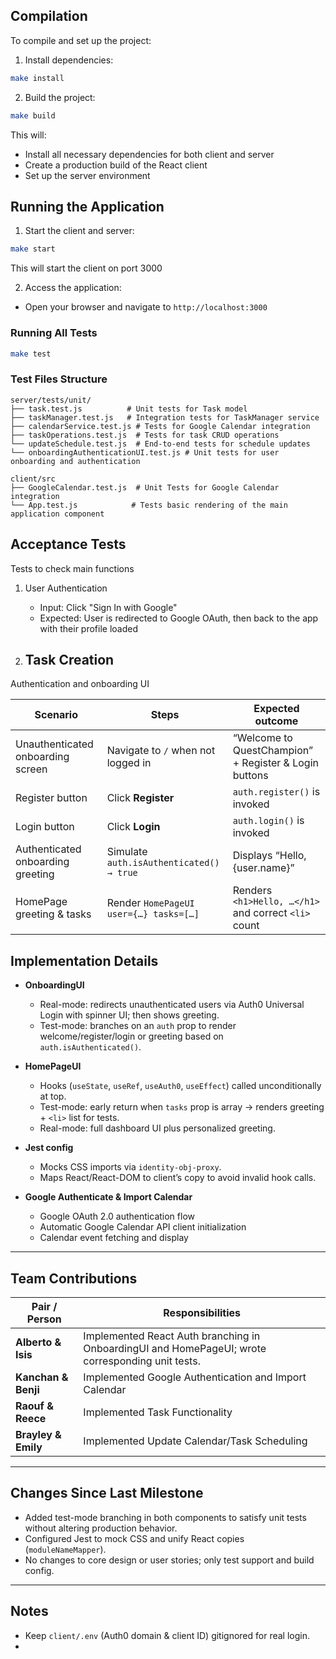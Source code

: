 ## Compilation

To compile and set up the project:

1. Install dependencies:
```bash
make install
```

2. Build the project:
```bash
make build
```

This will:
- Install all necessary dependencies for both client and server
- Create a production build of the React client
- Set up the server environment

## Running the Application

1. Start the client and server:

```bash
make start
```

This will start the client on port 3000

2. Access the application:
- Open your browser and navigate to `http://localhost:3000`


### Running All Tests
```bash
make test
```

### Test Files Structure
```
server/tests/unit/
├── task.test.js          # Unit tests for Task model
├── taskManager.test.js   # Integration tests for TaskManager service
├── calendarService.test.js # Tests for Google Calendar integration
├── taskOperations.test.js  # Tests for task CRUD operations
└── updateSchedule.test.js  # End-to-end tests for schedule updates
└── onboardingAuthenticationUI.test.js # Unit tests for user onboarding and authentication

client/src
├── GoogleCalendar.test.js  # Unit Tests for Google Calendar integration
└── App.test.js            # Tests basic rendering of the main application component
```

## Acceptance Tests

Tests to check main functions

1. User Authentication
   - Input: Click "Sign In with Google"
   - Expected: User is redirected to Google OAuth, then back to the app with their profile loaded

2. Task Creation
   - 
 
 Authentication and onboarding UI
 
 | Scenario                          | Steps                                    | Expected outcome                                      |
 | --------------------------------- | ---------------------------------------- | ----------------------------------------------------- |
 | Unauthenticated onboarding screen | Navigate to `/` when not logged in       | “Welcome to QuestChampion” + Register & Login buttons |
 | Register button                   | Click **Register**                       | `auth.register()` is invoked                          |
 | Login button                      | Click **Login**                          | `auth.login()` is invoked                             |
 | Authenticated onboarding greeting | Simulate `auth.isAuthenticated() → true` | Displays “Hello, {user.name}”                         |
 | HomePage greeting & tasks         | Render `HomePageUI user={…} tasks=[…]`   | Renders `<h1>Hello, …</h1>` and correct `<li>` count  |


## Implementation Details
 
 * **OnboardingUI**
 
   * Real-mode: redirects unauthenticated users via Auth0 Universal Login with spinner UI; then shows greeting.
   * Test-mode: branches on an `auth` prop to render welcome/register/login or greeting based on `auth.isAuthenticated()`.
 
 * **HomePageUI**
 
   * Hooks (`useState`, `useRef`, `useAuth0`, `useEffect`) called unconditionally at top.
   * Test-mode: early return when `tasks` prop is array → renders greeting + `<li>` list for tests.
   * Real-mode: full dashboard UI plus personalized greeting.
 
 * **Jest config**
 
   * Mocks CSS imports via `identity-obj-proxy`.
   * Maps React/React-DOM to client’s copy to avoid invalid hook calls.

 * **Google Authenticate & Import Calendar**
    * Google OAuth 2.0 authentication flow
    * Automatic Google Calendar API client initialization
    * Calendar event fetching and display
 
 ---
 
 ## Team Contributions
 
 | Pair / Person       | Responsibilities                                                                                 |
 | ------------------  | ------------------------------------------------------------------------------------------------ |
 | **Alberto & Isis**  | Implemented React Auth branching in OnboardingUI and HomePageUI; wrote corresponding unit tests. |
 | **Kanchan & Benji** | Implemented Google Authentication and Import Calendar                                            |
 | **Raouf & Reece**   | Implemented Task Functionality                                                                   |
 | **Brayley & Emily** | Implemented Update Calendar/Task Scheduling                                                      |

 
 ---
 
 ## Changes Since Last Milestone
 
 * Added test-mode branching in both components to satisfy unit tests without altering production behavior.
 * Configured Jest to mock CSS and unify React copies (`moduleNameMapper`).
 * No changes to core design or user stories; only test support and build config.
 
 ---
 
 ## Notes
 
 * Keep `client/.env` (Auth0 domain & client ID) gitignored for real login.
 *

